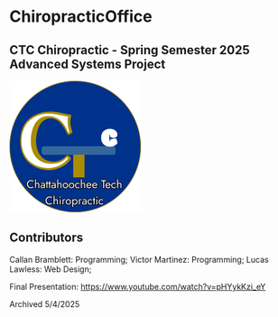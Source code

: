 # ChiropracticOffice
## CTC Chiropractic - Spring Semester 2025 Advanced Systems Project
![CTC Chiropractic](https://github.com/callanb5/ChiropracticOffice/blob/main/web/img/CTC_Logo.png?raw=true)
## Contributors
Callan Bramblett: Programming;
Victor Martinez: Programming;
Lucas Lawless: Web Design;

Final Presentation: https://www.youtube.com/watch?v=pHYykKzi_eY

Archived 5/4/2025
